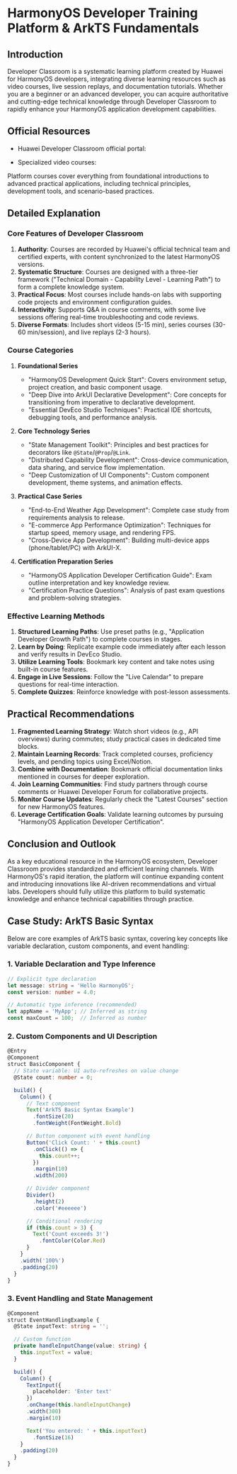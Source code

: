 # HarmonyOS Developer Training Platform & ArkTS Fundamentals

## Introduction
Developer Classroom is a systematic learning platform created by Huawei for HarmonyOS developers, integrating diverse learning resources such as video courses, live session replays, and documentation tutorials. Whether you are a beginner or an advanced developer, you can acquire authoritative and cutting-edge technical knowledge through Developer Classroom to rapidly enhance your HarmonyOS application development capabilities.

## Official Resources
- Huawei Developer Classroom official portal:

- Specialized video courses:

Platform courses cover everything from foundational introductions to advanced practical applications, including technical principles, development tools, and scenario-based practices.

## Detailed Explanation
### Core Features of Developer Classroom
1. **Authority**: Courses are recorded by Huawei's official technical team and certified experts, with content synchronized to the latest HarmonyOS versions.
2. **Systematic Structure**: Courses are designed with a three-tier framework ("Technical Domain - Capability Level - Learning Path") to form a complete knowledge system.
3. **Practical Focus**: Most courses include hands-on labs with supporting code projects and environment configuration guides.
4. **Interactivity**: Supports Q&A in course comments, with some live sessions offering real-time troubleshooting and code reviews.
5. **Diverse Formats**: Includes short videos (5-15 min), series courses (30-60 min/session), and live replays (2-3 hours).

### Course Categories
1. **Foundational Series**
   - "HarmonyOS Development Quick Start": Covers environment setup, project creation, and basic component usage.
   - "Deep Dive into ArkUI Declarative Development": Core concepts for transitioning from imperative to declarative development.
   - "Essential DevEco Studio Techniques": Practical IDE shortcuts, debugging tools, and performance analysis.

2. **Core Technology Series**
   - "State Management Toolkit": Principles and best practices for decorators like `@State`/`@Prop`/`@Link`.
   - "Distributed Capability Development": Cross-device communication, data sharing, and service flow implementation.
   - "Deep Customization of UI Components": Custom component development, theme systems, and animation effects.

3. **Practical Case Series**
   - "End-to-End Weather App Development": Complete case study from requirements analysis to release.
   - "E-commerce App Performance Optimization": Techniques for startup speed, memory usage, and rendering FPS.
   - "Cross-Device App Development": Building multi-device apps (phone/tablet/PC) with ArkUI-X.

4. **Certification Preparation Series**
   - "HarmonyOS Application Developer Certification Guide": Exam outline interpretation and key knowledge review.
   - "Certification Practice Questions": Analysis of past exam questions and problem-solving strategies.

### Effective Learning Methods
1. **Structured Learning Paths**: Use preset paths (e.g., "Application Developer Growth Path") to complete courses in stages.
2. **Learn by Doing**: Replicate example code immediately after each lesson and verify results in DevEco Studio.
3. **Utilize Learning Tools**: Bookmark key content and take notes using built-in course features.
4. **Engage in Live Sessions**: Follow the "Live Calendar" to prepare questions for real-time interaction.
5. **Complete Quizzes**: Reinforce knowledge with post-lesson assessments.

## Practical Recommendations
1. **Fragmented Learning Strategy**: Watch short videos (e.g., API overviews) during commutes; study practical cases in dedicated time blocks.
2. **Maintain Learning Records**: Track completed courses, proficiency levels, and pending topics using Excel/Notion.
3. **Combine with Documentation**: Bookmark official documentation links mentioned in courses for deeper exploration.
4. **Join Learning Communities**: Find study partners through course comments or Huawei Developer Forum for collaborative projects.
5. **Monitor Course Updates**: Regularly check the "Latest Courses" section for new HarmonyOS features.
6. **Leverage Certification Goals**: Validate learning outcomes by pursuing "HarmonyOS Application Developer Certification".

## Conclusion and Outlook
As a key educational resource in the HarmonyOS ecosystem, Developer Classroom provides standardized and efficient learning channels. With HarmonyOS's rapid iteration, the platform will continue expanding content and introducing innovations like AI-driven recommendations and virtual labs. Developers should fully utilize this platform to build systematic knowledge and enhance technical capabilities through practice.

## Case Study: ArkTS Basic Syntax

Below are core examples of ArkTS basic syntax, covering key concepts like variable declaration, custom components, and event handling:

### 1. Variable Declaration and Type Inference
```typescript
// Explicit type declaration
let message: string = 'Hello HarmonyOS';
const version: number = 4.0;

// Automatic type inference (recommended)
let appName = 'MyApp'; // Inferred as string
const maxCount = 100;  // Inferred as number
```

### 2. Custom Components and UI Description
```typescript
@Entry
@Component
struct BasicComponent {
  // State variable: UI auto-refreshes on value change
  @State count: number = 0;

  build() {
    Column() {
      // Text component
      Text('ArkTS Basic Syntax Example')
        .fontSize(20)
        .fontWeight(FontWeight.Bold)

      // Button component with event handling
      Button('Click Count: ' + this.count)
        .onClick(() => {
          this.count++;
        })
        .margin(10)
        .width(200)

      // Divider component
      Divider()
        .height(2)
        .color('#eeeeee')

      // Conditional rendering
      if (this.count > 3) {
        Text('Count exceeds 3!')
          .fontColor(Color.Red)
      }
    }
    .width('100%')
    .padding(20)
  }
}
```

### 3. Event Handling and State Management
```typescript
@Component
struct EventHandlingExample {
  @State inputText: string = '';

  // Custom function
  private handleInputChange(value: string) {
    this.inputText = value;
  }

  build() {
    Column() {
      TextInput({
        placeholder: 'Enter text'
      })
      .onChange(this.handleInputChange)
      .width(300)
      .margin(10)

      Text('You entered: ' + this.inputText)
        .fontSize(16)
    }
    .padding(20)
  }
}
```